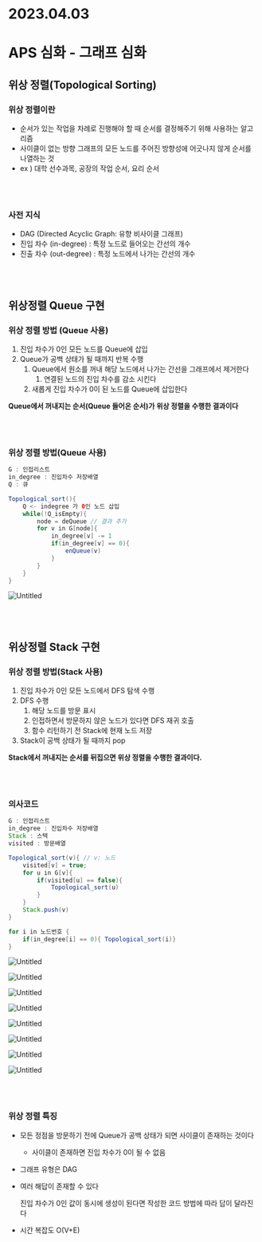 # 2023.04.03

# APS 심화 - 그래프 심화

## 위상 정렬(Topological Sorting)

### 위상 정렬이란

- 순서가 있는 작업을 차례로 진행해야 할 때 순서를 결정해주기 위해 사용하는 알고리즘
- 사이클이 없는 방향 그래프의 모든 노드를 주어진 방향성에 어긋나지 않게 순서를 나열하는 것
- ex ) 대학 선수과목, 공장의 작업 순서, 요리 순서

<br>
<br>

### 사전 지식

- DAG (Directed Acyclic Graph: 유향 비사이클 그래프)
- 진입 차수 (in-degree) : 특정 노드로 들어오는 간선의 개수
- 진출 차수 (out-degree) : 특정 노드에서 나가는 간선의 개수

<br>
<br>

## 위상정렬 Queue 구현

### 위상 정렬 방법 (Queue 사용)

1. 진입 차수가 0인 모든 노드를 Queue에 삽입
2. Queue가 공백 상태가 될 때까지 반복 수행
    1. Queue에서 원소를 꺼내 해당 노드에서 나가는 간선을 그래프에서 제거한다
        1. 연결된 노드의 진입 차수를 감소 시킨다
    2. 새롭게 진입 차수가 0이 된 노드를 Queue에 삽입한다

**Queue에서 꺼내지는 순서(Queue 들어온 순서)가 위상 정렬을 수행한 결과이다**

<br>

<br>

### 위상 정렬 방법(Queue 사용)

```java
G : 인접리스트
in_degree : 진입차수 저장배열
Q : 큐

Topological_sort(){
	Q <- indegree 가 0인 노드 삽입
	while(!Q_isEmpty){
		node = deQueue // 결과 추가
		for v in G[node]{
			in_degree[v] -= 1
			if(in_degree[v] == 0){
				enQueue(v)
			}
		}
	}
}
```

![Untitled](./20230403_위상정렬_data/Untitled.png)

<br>
<br>

## 위상정렬 Stack 구현

### 위상 정렬 방법(Stack 사용)

1. 진입 차수가 0인 모든 노드에서 DFS 탐색 수행
2. DFS 수행
    1. 해당 노드를 방문 표시
    2. 인접하면서 방문하지 않은 노드가 있다면 DFS 재귀 호출
    3. 함수 리턴하기 전 Stack에 현재 노드 저장
3. Stack이 공백 상태가 될 때까지 pop

**Stack에서 꺼내지는 순서를 뒤집으면 위상 정렬을 수행한 결과이다.**

<br>
<br>

### 의사코드

```java
G : 인접리스트
in_degree : 진입차수 저장배열
Stack : 스택
visited : 방문배열

Topological_sort(v){ // v: 노드
	visited[v] = true;
	for u in G[v]{
		if(visited[u] == false){
			Topological_sort(u)
		}
	}
	Stack.push(v)
}

for i in 노드번호 {
	if(in_degree[i] == 0){ Topological_sort(i)}
}
```

![Untitled](./20230403_위상정렬_data/Untitled%201.png)

![Untitled](./20230403_위상정렬_data/Untitled%202.png)

![Untitled](./20230403_위상정렬_data/Untitled%203.png)

![Untitled](./20230403_위상정렬_data/Untitled%204.png)

![Untitled](./20230403_위상정렬_data/Untitled%205.png)

![Untitled](./20230403_위상정렬_data/Untitled%206.png)

![Untitled](./20230403_위상정렬_data/Untitled%207.png)

![Untitled](./20230403_위상정렬_data/Untitled%208.png)

<br>

<br>

### 위상 정렬 특징

- 모든 정점을 방문하기 전에 Queue가 공백 상태가 되면 사이클이 존재하는 것이다
    - 사이클이 존재하면 진입 차수가 0이 될 수 없음
- 그래프 유형은 DAG
- 여러 해답이 존재할 수 있다
    
    진입 차수가 0인 값이 동시에 생성이 된다면 작성한 코드 방법에 따라 답이 달라진다
    
- 시간 복잡도 O(V+E)
